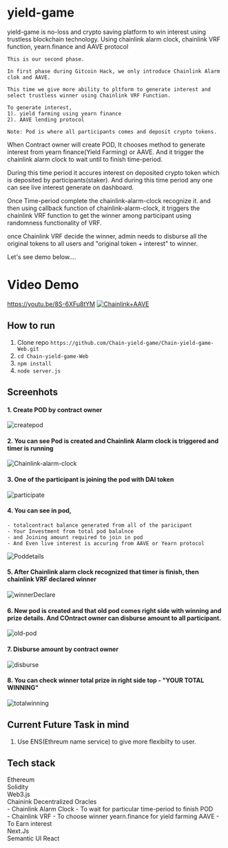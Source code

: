 # yield-game

yield-game is no-loss and crypto saving platform to win interest using trustless blockchain technology. Using chainlink alarm clock, chainlink VRF function, yearn.finance and AAVE protocol

```
This is our second phase. 

In first phase during Gitcoin Hack, we only introduce Chainlink Alarm clok and AAVE.

This time we give more ability to pltform to generate interest and select trustless winner using Chainlink VRF Function.

To generate interest,  
1). yield farming using yearn finance  
2). AAVE lending protocol  
```

`Note: Pod is where all participants comes and deposit crypto tokens.`

When Contract owner will create POD, It chooses method to generate interest from yearn finance(Yield Farming) or AAVE.
And it trigger the chainlink alarm clock to wait until to finish time-period.

During this time period it accures interest on deposited crypto token which is deposited by participants(staker).
And during this time period any one can see live interest generate on dashboard.

Once Time-period complete the chainlink-alarm-clock
recognize it. and then using callback function of chainlink-alarm-clock, it triggers the chainlink VRF function to get the winner among participant using randomness functionality of VRF.

once Chainlink VRF decide the winner, admin needs to disburse all the original tokens to all users and "original token + interest" to winner.

Let's see demo below....

# Video Demo

https://youtu.be/8S-6XFu8tYM
[![Chainlink+AAVE](Screenshots/chainlinkaave.png)](https://www.youtube.com/watch?v=IurN0H7ef-8 "Alarm-POD")
## How to run

1. Clone repo `https://github.com/Chain-yield-game/Chain-yield-game-Web.git`
2. `cd Chain-yield-game-Web` 
2. `npm install`
3. `node server.js`

## Screenhots

#### 1. Create POD by contract owner 
![createpod](Screenshots/Screenshot1.png)

#### 2. You can see Pod is created and Chainlink Alarm clock is triggered and timer is running 
![Chainlink-alarm-clock](Screenshots/Screenshot2.png)

#### 3. One of the participant is joining the pod with DAI token 
![participate](Screenshots/Screenshot3.png)

#### 4. You can see in pod,
    - totalcontract balance generated from all of the paricipant
    - Your Investment from total pod balalnce
    - and Joining amount required to join in pod
    - And Even live interest is accuring from AAVE or Yearn protocol
![Poddetails](Screenshots/Screenshot4.png)

#### 5. After Chainlink alarm clock recognized that timer is finish, then chainlink VRF declared winner
![winnerDeclare](Screenshots/Screenshot5.png)

#### 6. New pod is created and that old pod comes right side with winning and prize details. And COntract owner can disburse amount to all participant. 
![old-pod](Screenshots/Screenshot6.png)

#### 7. Disburse amount by contract owner 
![disburse](Screenshots/Screenshot7.png)

#### 8. You can check winner total prize in right side top - "YOUR TOTAL WINNING" 
![totalwinning](Screenshots/Screenshot8.png)

## Current Future Task in mind
1. Use ENS(Ethreum name service) to give more flexibilty to user.

## Tech stack

Ethereum   
Solidity   
Web3.js  
Chainink Decentralized Oracles  
    - Chainlink Alarm Clock - To wait for particular time-period to finish POD  
    - Chainlink VRF - To choose winner 
yearn.finance for yield farming 
AAVE - To Earn interest  
Next.Js  
Semantic UI React